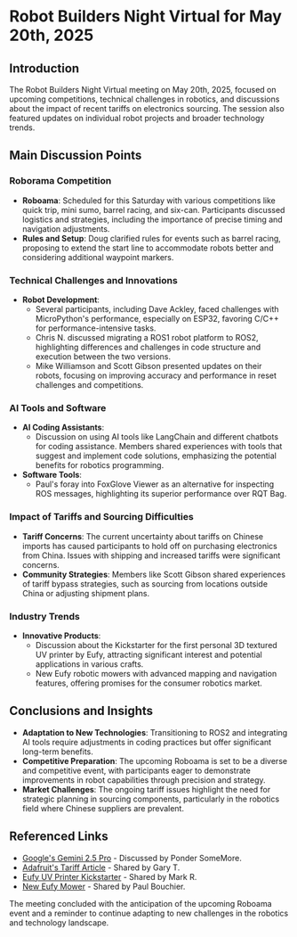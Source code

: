# Robot Builders Night Virtual for May 20th, 2025

## Introduction
The Robot Builders Night Virtual meeting on May 20th, 2025, focused on upcoming competitions, technical challenges in robotics, and discussions about the impact of recent tariffs on electronics sourcing. The session also featured updates on individual robot projects and broader technology trends.

## Main Discussion Points

### Roborama Competition
- **Roboama**: Scheduled for this Saturday with various competitions like quick trip, mini sumo, barrel racing, and six-can. Participants discussed logistics and strategies, including the importance of precise timing and navigation adjustments.
- **Rules and Setup**: Doug clarified rules for events such as barrel racing, proposing to extend the start line to accommodate robots better and considering additional waypoint markers.

### Technical Challenges and Innovations
- **Robot Development**: 
  - Several participants, including Dave Ackley, faced challenges with MicroPython's performance, especially on ESP32, favoring C/C++ for performance-intensive tasks.
  - Chris N. discussed migrating a ROS1 robot platform to ROS2, highlighting differences and challenges in code structure and execution between the two versions. 
  - Mike Williamson and Scott Gibson presented updates on their robots, focusing on improving accuracy and performance in reset challenges and competitions.

### AI Tools and Software
- **AI Coding Assistants**:
  - Discussion on using AI tools like LangChain and different chatbots for coding assistance. Members shared experiences with tools that suggest and implement code solutions, emphasizing the potential benefits for robotics programming.
- **Software Tools**:
  - Paul's foray into FoxGlove Viewer as an alternative for inspecting ROS messages, highlighting its superior performance over RQT Bag.

### Impact of Tariffs and Sourcing Difficulties
- **Tariff Concerns**: The current uncertainty about tariffs on Chinese imports has caused participants to hold off on purchasing electronics from China. Issues with shipping and increased tariffs were significant concerns.
- **Community Strategies**: Members like Scott Gibson shared experiences of tariff bypass strategies, such as sourcing from locations outside China or adjusting shipment plans.

### Industry Trends
- **Innovative Products**:
  - Discussion about the Kickstarter for the first personal 3D textured UV printer by Eufy, attracting significant interest and potential applications in various crafts.
  - New Eufy robotic mowers with advanced mapping and navigation features, offering promises for the consumer robotics market.
   
## Conclusions and Insights
- **Adaptation to New Technologies**: Transitioning to ROS2 and integrating AI tools require adjustments in coding practices but offer significant long-term benefits.
- **Competitive Preparation**: The upcoming Roboama is set to be a diverse and competitive event, with participants eager to demonstrate improvements in robot capabilities through precision and strategy.
- **Market Challenges**: The ongoing tariff issues highlight the need for strategic planning in sourcing components, particularly in the robotics field where Chinese suppliers are prevalent.

## Referenced Links
- [Google's Gemini 2.5 Pro](https://discord.com/channels/1211398208865968170/1352418320401301647/1374448055943958689) - Discussed by Ponder SomeMore.
- [Adafruit's Tariff Article](https://blog.adafruit.com/2025/05/08/high-tariffs-become-real-with-our-first-36k-bill/) - Shared by Gary T.
- [Eufy UV Printer Kickstarter](https://www.kickstarter.com/projects/ankermake/eufymake-e1-the-first-personal-3d-textured-uv-printer) - Shared by Mark R.
- [New Eufy Mower](https://www.eufy.com/products/t28011a1?variant=44699287748794) - Shared by Paul Bouchier.

The meeting concluded with the anticipation of the upcoming Roboama event and a reminder to continue adapting to new challenges in the robotics and technology landscape.